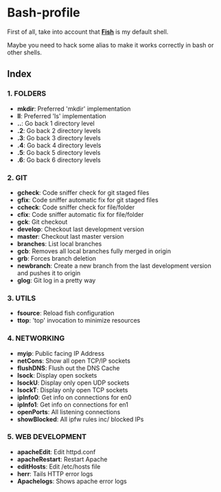 # Bash-profile

First of all, take into account that **[Fish](https://fishshell.com/)** is my default shell.

Maybe you need to hack some alias to make it works correctly in bash or other shells.

## Index

### 1. FOLDERS

* **mkdir**:    Preferred 'mkdir' implementation
* **ll**:     Preferred 'ls' implementation
* **..**:       Go back 1 directory level
* **.2**:       Go back 2 directory levels
* **.3**:       Go back 3 directory levels
* **.4**:       Go back 4 directory levels
* **.5**:       Go back 5 directory levels
* **.6**:       Go back 6 directory levels

### 2. GIT

* **gcheck**:       Code sniffer check for git staged files
* **gfix**:         Code sniffer automatic fix for git staged files
* **ccheck**:       Code sniffer check for file/folder
* **cfix**:         Code sniffer automatic fix for file/folder
* **gck**:          Git checkout
* **develop**:      Checkout last development version
* **master**:       Checkout last master version
* **branches**:     List local branches
* **gcb**:          Removes all local branches fully merged in origin
* **grb**:          Forces branch deletion
* **newbranch**:    Create a new branch from the last development version and pushes it to origin
* **glog**:         Git log in a pretty way

###   3. UTILS

* **fsource**:  Reload fish configuration
* **ttop**:     'top' invocation to minimize resources

###   4. NETWORKING

* **myip**:         Public facing IP Address
* **netCons**:      Show all open TCP/IP sockets
* **flushDNS**:     Flush out the DNS Cache
* **lsock**:        Display open sockets
* **lsockU**:       Display only open UDP sockets
* **lsockT**:       Display only open TCP sockets
* **ipInfo0**:      Get info on connections for en0
* **ipInfo1**:      Get info on connections for en1
* **openPorts**:    All listening connections
* **showBlocked**:  All ipfw rules inc/ blocked IPs

###   5. WEB DEVELOPMENT

* **apacheEdit**:       Edit httpd.conf
* **apacheRestart**:    Restart Apache
* **editHosts**:        Edit /etc/hosts file
* **herr**:             Tails HTTP error logs
* **Apachelogs**:   Shows apache error logs